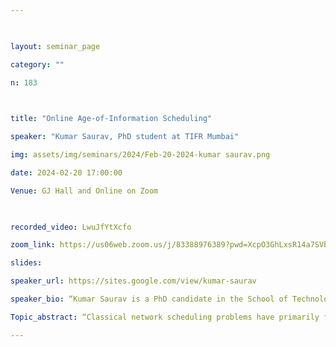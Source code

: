 ```yaml
--- 

  

layout: seminar_page 

category: "" 

n: 183

  

title: "Online Age-of-Information Scheduling" 

speaker: "Kumar Saurav, PhD student at TIFR Mumbai"  

img: assets/img/seminars/2024/Feb-20-2024-kumar saurav.png

date: 2024-02-20 17:00:00  

Venue: GJ Hall and Online on Zoom 

  

recorded_video: LwuJfYtXcfo 

zoom_link: https://us06web.zoom.us/j/83388976389?pwd=XcpO3GhLxsR14a7SVbPx33HQQa1jbt.1 

slides:  

speaker_url: https://sites.google.com/view/kumar-saurav

speaker_bio: “Kumar Saurav is a PhD candidate in the School of Technology and Computer Science at the Tata Institute of Fundamental Research, Mumbai. His research spans online scheduling and resource allocation problems in networks and computer systems. His PhD results on online age-of-information (AoI) scheduling have appeared in reputed conferences and journals including IEEE JSAC, IEEE JSAIT, Performance Evaluation, and IEEE INFOCOM, and were showcased at Graduation Day Forum (IEEE SPCOM) 2022, and ACM ARCS 2023. He has also been a finalist at Swachhathon 1.0, a contest organized by the Ministry of Drinking Water and Sanitation (MoDWS), for his solution for monitoring the usage and societal impact of public sanitation infrastructure in rural India. ” 

Topic_abstract: “Classical network scheduling problems have primarily focused on optimizing metrics such as delay, which pertain to the service provided to individual packets in the network. However, in modern applications like tele-robotics and networked cars, the emphasis is on metrics that capture the freshness of information, specifically, how up to date the information is at the receiver (monitor) compared to the transmitter (source). Thus, several metrics have been introduced to quantify information freshness, the most widely used one being the age-of-information (AoI). The AoI for a source at any given time is equal to the difference between the current time and the generation time of the most recent packet (update) received at the monitor.  For modern applications, the scheduling objective is to minimize the AoI for the sources in an online environment, where at any time, only causal information is available. In this talk, I will introduce the AoI metric, and its distinguishing features and scheduling challenges compared to the classical packet-based metrics. Subsequently, I will present some of our recent results on AoI scheduling with multiple sources and energy constraints ”  

--- 
```

